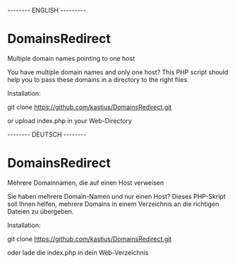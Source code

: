 -------- ENGLISH ---------

# DomainsRedirect
Multiple domain names pointing to one host

You have multiple domain names and only one host? This PHP script should help you to pass these domains in a directory to the right files.

Installation:

git clone https://github.com/kastius/DomainsRedirect.git

or upload index.php in your Web-Directory


-------- DEUTSCH --------

# DomainsRedirect
Mehrere Domainnamen, die auf einen Host verweisen

Sie haben mehrere Domain-Namen und nur einen Host? Dieses PHP-Skript soll Ihnen helfen, mehrere Domains in einem Verzeichnis an die richtigen Dateien zu übergeben.

Installation:

git clone https://github.com/kastius/DomainsRedirect.git

oder lade die index.php in dein Web-Verzeichnis
